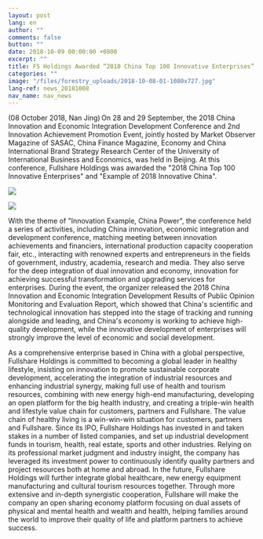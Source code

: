 ```yaml
---
layout: post
lang: en
author: ""
comments: false
button: ""
date: 2018-10-09 00:00:00 +0800
excerpt: ""
title: FS Holdings Awarded “2018 China Top 100 Innovative Enterprises”
categories: ""
image: "/files/forestry_uploads/2018-10-08-01-1080x727.jpg"
lang-ref: news_20181008
nav_name: nav_news
---
```


(08 October 2018, Nan Jing) On 28 and 29 September, the 2018 China Innovation and Economic Integration Development Conference and 2nd Innovation Achievement Promotion Event, jointly hosted by Market Observer Magazine of SASAC, China Finance Magazine, Economy and China International Brand Strategy Research Center of the University of International Business and Economics, was held in Beijing. At this conference, Fullshare Holdings was awarded the "2018 China Top 100 Innovative Enterprises" and "Example of 2018 Innovative China".

![](/files/forestry_uploads/2018-10-08-01-1080x727.jpg)

![](/files/forestry_uploads/2018-10-08-02742.jpg)

With the theme of "Innovation Example, China Power", the conference held a series of activities, including China innovation, economic integration and development conference, matching meeting between innovation achievements and financiers, international production capacity cooperation fair, etc., interacting with renowned experts and entrepreneurs in the fields of government, industry, academia, research and media. They also serve for the deep integration of dual innovation and economy, innovation for achieving successful transformation and upgrading services for enterprises. During the event, the organizer released the 2018 China Innovation and Economic Integration Development Results of Public Opinion Monitoring and Evaluation Report, which showed that China's scientific and technological innovation has stepped into the stage of tracking and running alongside and leading, and China's economy is working to achieve high-quality development, while the innovative development of enterprises will strongly improve the level of economic and social development.

As a comprehensive enterprise based in China with a global perspective, Fullshare Holdings is committed to becoming a global leader in healthy lifestyle, insisting on innovation to promote sustainable corporate development, accelerating the integration of industrial resources and enhancing industrial synergy, making full use of health and tourism resources, combining with new energy high-end manufacturing, developing an open platform for the big health industry, and creating a triple-win health and lifestyle value chain for customers, partners and Fullshare. The value chain of healthy living is a win-win-win situation for customers, partners and Fullshare. Since its IPO, Fullshare Holdings has invested in and taken stakes in a number of listed companies, and set up industrial development funds in tourism, health, real estate, sports and other industries. Relying on its professional market judgment and industry insight, the company has leveraged its investment power to continuously identify quality partners and project resources both at home and abroad. In the future, Fullshare Holdings will further integrate global healthcare, new energy equipment manufacturing and cultural tourism resources together. Through more extensive and in-depth synergistic cooperation, Fullshare will make the company an open sharing economy platform focusing on dual assets of physical and mental health and wealth and health, helping families around the world to improve their quality of life and platform partners to achieve success.
